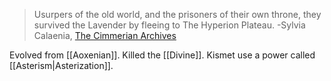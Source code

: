 > Usurpers of the old world, and the prisoners of their own throne, they survived the Lavender by fleeing to The Hyperion Plateau.
> -Sylvia Calaenia, [The Cimmerian Archives](https://docs.google.com/presentation/d/1bHgk1FqZHBn-f0ximxkGYvW7qTy2Ox9QHI0ew3wWT38/edit?usp=sharing)

Evolved from [[Aoxenian]]. Killed the [[Divine]]. Kismet use a power called [[Asterism|Asterization]].